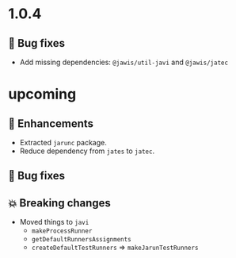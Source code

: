 # 1.0.4

## :bug: Bug fixes

- Add missing dependencies: `@jawis/util-javi` and `@jawis/jatec`

# upcoming

## :tada: Enhancements

- Extracted `jarunc` package.
- Reduce dependency from `jates` to `jatec`.

## :bug: Bug fixes

## :boom: Breaking changes

- Moved things to `javi`
  - `makeProcessRunner`
  - `getDefaultRunnersAssignments`
  - `createDefaultTestRunners` => `makeJarunTestRunners`
